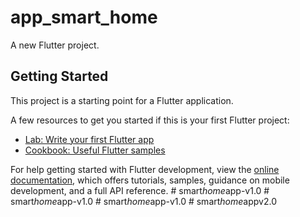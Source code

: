 # app_smart_home

A new Flutter project.

## Getting Started

This project is a starting point for a Flutter application.

A few resources to get you started if this is your first Flutter project:

- [Lab: Write your first Flutter app](https://docs.flutter.dev/get-started/codelab)
- [Cookbook: Useful Flutter samples](https://docs.flutter.dev/cookbook)

For help getting started with Flutter development, view the
[online documentation](https://docs.flutter.dev/), which offers tutorials,
samples, guidance on mobile development, and a full API reference.
#   s m a r t _ h o m e _ a p p - v 1 . 0  
 #   s m a r t _ h o m e _ a p p - v 1 . 0  
 #   s m a r t _ h o m e _ a p p - v 1 . 0  
 #   s m a r t _ h o m e _ a p p v 2 . 0  
 